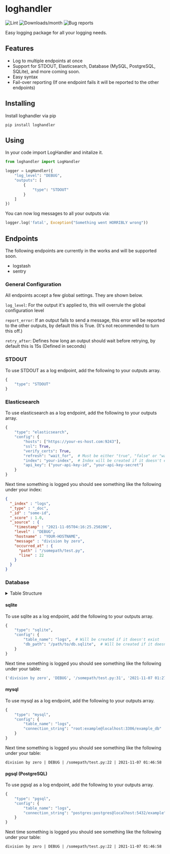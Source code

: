 # loghandler

![Lint](https://github.com/math280h/loghandler/actions/workflows/type-lint.yml/badge.svg)
![Downloads/month](https://img.shields.io/pypi/dm/loghandler)
![Bug reports](https://img.shields.io/github/issues-search/math280h/loghandler?label=Open%20bug%20reports&query=label%3Abug)

Easy logging package for all your logging needs.

## Features

- Log to multiple endpoints at once
- Support for STDOUT, Elasticsearch, Database (MySQL, PostgreSQL, SQLite), and more coming soon.
- Easy syntax
- Fail-over reporting (If one endpoint fails it will be reported to the other endpoints)

## Installing

Install loghandler via pip
```shell
pip install loghandler
```

## Using

In your code import LogHandler and initalize it.
```python
from loghandler import LogHandler

logger = LogHandler({
    "log_level": "DEBUG",
    "outputs": [
        {
            "type": "STDOUT"
        }
    ]
})
```

You can now log messages to all your outputs via:
```python
logger.log('fatal', Exception("Something went HORRIBLY wrong"))
```

## Endpoints

The following endpoints are currently in the works and will be supported soon.

* logstash
* sentry

### General Configuration

All endpoints accept a few global settings. They are shown below.

`log_level`: For the output it's applied to, this will overrule the global configuration level

`report_error`: If an output fails to send a message, this error will be reported to the other outputs, by default this is True. (It's not recommended to turn this off.)

`retry_after`: Defines how long an output should wait before retrying, by default this is 15s (Defined in seconds)

### STDOUT

To use STDOUT as a log endpoint, add the following to your outputs array.
````python
{
    "type": "STDOUT"
}
````

### Elasticsearch

To use elasticsearch as a log endpoint, add the following to your outputs array.
````python
{
    "type": "elasticsearch", 
    "config": {
        "hosts": ["https://your-es-host.com:9243"],
        "ssl": True,
        "verify_certs": True,
        "refresh": "wait_for",  # Must be either "true", "false" or "wait_for"
        "index": "your-index",  # Index will be created if it doesn't exist
        "api_key": ("your-api-key-id", "your-api-key-secret")
    }
}
````

Next time something is logged you should see something like the following under your index:
````json
{
  "_index" : "logs",
  "_type" : "_doc",
  "_id" : "some-id",
  "_score" : 1.0,
  "_source" : {
    "timestamp" : "2021-11-05T04:16:25.250206",
    "level" : "DEBUG",
    "hostname" : "YOUR-HOSTNAME",
    "message" : "division by zero",
    "occurred_at" : {
      "path" : "/somepath/test.py",
      "line" : 22
    }
  }
}
````

### Database

<details>
<summary>Table Structure</summary>

```python
Table(
    db_config["table_name"],
    metadata,
    Column("id", Integer, primary_key=True),
    Column("message", Text),
    Column("level", String),
    Column("origin", String),
    Column("timestamp", DateTime),
)
```

</details>

#### sqlite

To use sqlite as a log endpoint, add the following to your outputs array.
````python
{
    "type": "sqlite", 
    "config": {
        "table_name": "logs",  # Will be created if it doesn't exist
        "db_path": "/path/to/db.sqlite",  # Will be created if it doesn't exist
    }
}
````

Next time something is logged you should see something like the following under your table:
````python
('division by zero', 'DEBUG', '/somepath/test.py:31', '2021-11-07 01:27:24.755989')
````

#### mysql

To use mysql as a log endpoint, add the following to your outputs array.
````python
{
    "type": "mysql",
    "config": {
        "table_name": "logs",
        "connection_string": "root:example@localhost:3306/example_db"
    }
}
````

Next time something is logged you should see something like the following under your table:
````
division by zero | DEBUG | /somepath/test.py:22 | 2021-11-07 01:46:58
````

#### pgsql (PostgreSQL)

To use pgsql as a log endpoint, add the following to your outputs array.
````python
{
    "type": "pgsql",
    "config": {
        "table_name": "logs",
        "connection_string": "postgres:postgres@localhost:5432/example"
    }
}
````

Next time something is logged you should see something like the following under your table:
````
division by zero | DEBUG | /somepath/test.py:22 | 2021-11-07 01:46:58
````
